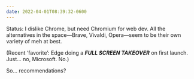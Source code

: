 ```yaml
---
date: 2022-04-01T08:39:32-0600
---
```


Status: I dislike Chrome, but need Chromium for web dev. All the alternatives in the space—Brave, Vivaldi, Opera—seem to be their own variety of meh at best.

(Recent ‘favorite’: Edge doing a <span class="smcp"><em><strong>FULL SCREEN TAKEOVER</strong></em></span> on first launch. Just… no, Microsoft. No.)

So… recommendations?